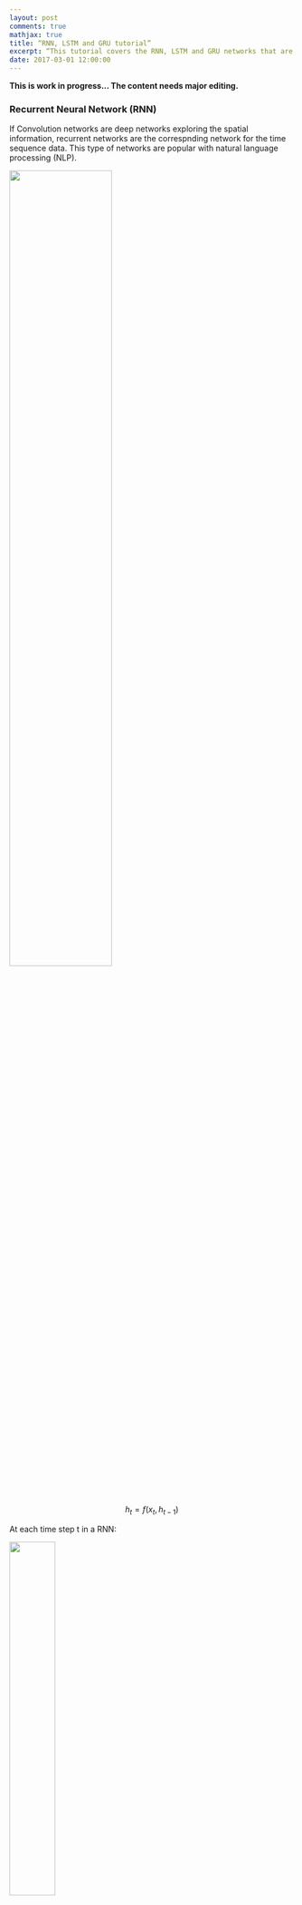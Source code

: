 ```yaml
---
layout: post
comments: true
mathjax: true
title: “RNN, LSTM and GRU tutorial”
excerpt: “This tutorial covers the RNN, LSTM and GRU networks that are widely popular for deep learning in NLP.”
date: 2017-03-01 12:00:00
---
```

**This is work in progress... The content needs major editing.**

### Recurrent Neural Network (RNN)

If Convolution networks are deep networks exploring the spatial information, recurrent networks are the correspnding network for the time sequence data. This type of networks are popular with natural language processing (NLP).

<div class="imgcap">
<img src="/assets/rnn/rnn_b.png" style="border:none;width:60%;">
</div>

$$
h_t = f(x_t, h_{t-1})
$$

At each time step t in a RNN:
<div class="imgcap">
<img src="/assets/rnn/rnn_b3.png" style="border:none;width:40%;">
</div>

For example, we unroll the RNN into 3 consecutive time steps (t-1, t & t+1):
<div class="imgcap">
<img src="/assets/rnn/rnn_b2.png" style="border:none;width:40%;">
</div>

#### Create image caption using RNN
Consider we want to use deep learning to create captions for an image.
<div class="imgcap">
<img src="/assets/rnn/cap.png" style="border:none;">
</div>

<div class="imgcap">
<img src="/assets/rnn/cap2.png" style="border:none;;">
</div>

<div class="imgcap">
<img src="/assets/rnn/cap3.png" style="border:none;;">
</div>

<div class="imgcap">
<img src="/assets/rnn/cap4.png" style="border:none;;">
</div>

<div class="imgcap">
<img src="/assets/rnn/cap5.png" style="border:none;;">
</div>

<div class="imgcap">
<img src="/assets/rnn/cap6.png" style="border:none;;">
</div>

<div class="imgcap">
<img src="/assets/rnn/cap7.png" style="border:none;;">
</div>


```python
input_dim   = 512   # CNN feature dimension: 512  
hidden_dim  = 512   # Hidden state dimension: 512
wordvec_dim = 256  			   
```

```python
# W_proj: (input_dim, hidden_dim)
W_proj  = np.random.randn(input_dim, hidden_dim)
W_proj /= np.sqrt(input_dim)
b_proj  = np.zeros(hidden_dim)
```

```python
# Initialize CNN -> hidden state projection parameters
# h0: (N, hidden_dim)
h0 = features.dot(W_proj) + b_proj
```

```python
W_embed  = np.random.randn(vocab_size, wordvec_dim)
W_embed /= 100
```

```python
# captions:    (N, 17) each contains a word index (0 to (vocab_size 1004 - 1))
# captions_out (N, 16)
# mask:        (N, 16)

# W_embed (vocab_size, wordvec_dim)
# captions_in: (N, 16) each captions_in contain at most 16 words.
# x: (N, 16, wordvec_dim)
x, cache_embed = word_embedding_forward(captions_in, W_embed)
```

```python
# h: (N, 16, hidden_dim)
# Wx: (wordvec_dim, hidden_dim)
# Wh: (hidden_dim, hidden_dim)
h, cache_rnn = rnn_forward(x, h0, Wx, Wh, b)
```

```python
# W_vocal: (hidden_dim, vocab_size 1004)
# scores: (N, 16, vocab_size 1004)
scores, cache_scores = temporal_affine_forward(h, W_vocab, b_vocab)
loss, dscores = temporal_softmax_loss(scores, captions_out, mask)
```

### Long Short Term Memory network (LSTM)

### Gated Recurrent Units (GRU)
